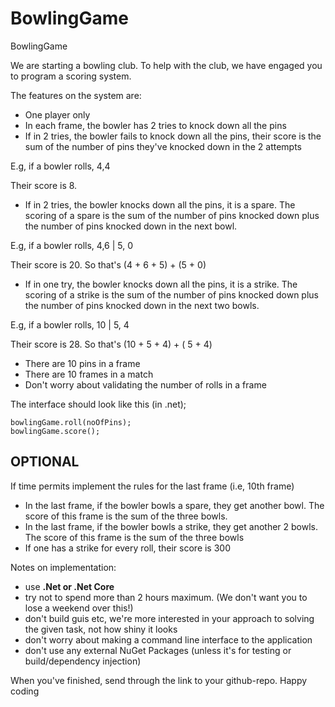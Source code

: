 # BowlingGame
BowlingGame


We are starting a bowling club. To help with the club, we have engaged you to program a scoring system. 

The features on the system are:

* One player only
* In each frame, the bowler has 2 tries to knock down all the pins
* If in 2 tries, the bowler fails to knock down all the pins, their score is the sum of the number of pins they've knocked down in the 2 attempts

E.g, if a bowler rolls, 4,4

Their score is 8.  

* If in 2 tries, the bowler knocks down all the pins, it is a spare. The scoring of a spare is the sum of the number of pins knocked down plus the number of pins knocked down in the next bowl.

E.g, if a bowler rolls, 4,6 |  5, 0

Their score is 20. So that's (4 + 6 + 5) + (5 + 0)

* If in one try, the bowler knocks down all the pins, it is a strike. The scoring of a strike is the sum of the number of pins knocked down plus the number of pins knocked down in the next two bowls.

E.g, if a bowler rolls, 10 | 5, 4

Their score is 28. So that's (10 + 5 + 4) + ( 5 + 4)

* There are 10 pins in a frame
* There are 10 frames in a match
* Don't worry about validating the number of rolls in a frame

The interface should look like this (in .net);


```.net
bowlingGame.roll(noOfPins);
bowlingGame.score();
```

OPTIONAL
--------

If time permits implement the rules for the last frame (i.e, 10th frame)

* In the last frame, if the bowler bowls a spare, they get another bowl. The score of this frame is the sum of the three bowls.
* In the last frame, if the bowler bowls a strike, they get another 2 bowls. The score of this frame is the sum of the three bowls
* If one has a strike for every roll, their score is 300

Notes on implementation:

- use **.Net or .Net Core**
- try not to spend more than 2 hours maximum. (We don't want you to lose a weekend over this!)
- don't build guis etc, we're more interested in your approach to solving the given task, not how shiny it looks
- don't worry about making a command line interface to the application
- don't use any external NuGet Packages (unless it's for testing or build/dependency injection)

When you've finished, send through the link to your github-repo. Happy coding
